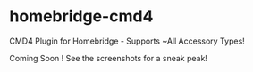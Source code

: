 # homebridge-cmd4
CMD4 Plugin for Homebridge - Supports ~All Accessory Types!



Coming Soon !  See the screenshots for a sneak peak!
